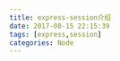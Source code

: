 ```yaml
---
title: express-session介绍
date: 2017-08-15 22:15:39
tags: [express,session]
categories: Node
---
```

